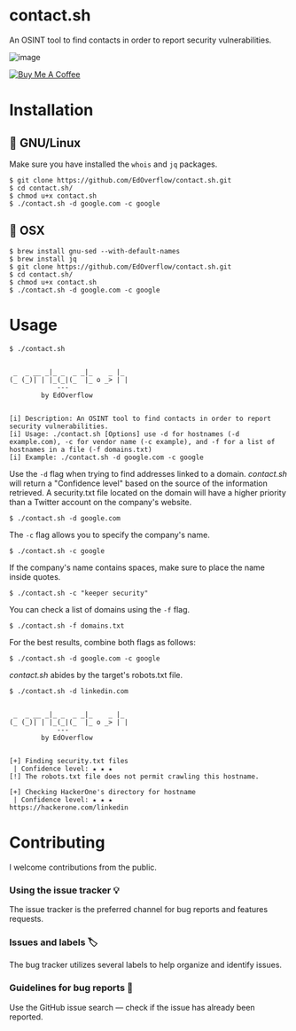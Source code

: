 # contact.sh
An OSINT tool to find contacts in order to report security vulnerabilities.

![image](https://user-images.githubusercontent.com/18099289/34521857-494e8802-f090-11e7-9e60-a844aa34faaf.png)

<a href="https://www.buymeacoffee.com/edoverflow" target="_blank"><img src="https://www.buymeacoffee.com/assets/img/custom_images/orange_img.png" alt="Buy Me A Coffee" style="height: auto !important;width: auto !important;" ></a>

# Installation

## 🐧 GNU/Linux

Make sure you have installed the `whois` and `jq` packages.

```
$ git clone https://github.com/EdOverflow/contact.sh.git
$ cd contact.sh/
$ chmod u+x contact.sh
$ ./contact.sh -d google.com -c google
```

## 🍎 OSX

```
$ brew install gnu-sed --with-default-names
$ brew install jq
$ git clone https://github.com/EdOverflow/contact.sh.git
$ cd contact.sh/
$ chmod u+x contact.sh
$ ./contact.sh -d google.com -c google
```

# Usage

```
$ ./contact.sh


 _  _ __ _|_ _  _ _|_    _ |_ 
(_ (_)| | |_(_|(_  |_ o _> | |
            ---
        by EdOverflow


[i] Description: An OSINT tool to find contacts in order to report security vulnerabilities.
[i] Usage: ./contact.sh [Options] use -d for hostnames (-d example.com), -c for vendor name (-c example), and -f for a list of hostnames in a file (-f domains.txt) 
[i] Example: ./contact.sh -d google.com -c google
```

Use the `-d` flag when trying to find addresses linked to a domain. _contact.sh_ will return a "Confidence level" based on the source of the information retrieved. A security.txt file located on the domain will have a higher priority than a Twitter account on the company's website.

```
$ ./contact.sh -d google.com
```

The `-c` flag allows you to specify the company's name.

```
$ ./contact.sh -c google
```

If the company's name contains spaces, make sure to place the name inside quotes.

```
$ ./contact.sh -c "keeper security"
```

You can check a list of domains using the `-f` flag.

```
$ ./contact.sh -f domains.txt
```

For the best results, combine both flags as follows:

```
$ ./contact.sh -d google.com -c google
```

_contact.sh_ abides by the target's robots.txt file.

```
$ ./contact.sh -d linkedin.com


 _  _ __ _|_ _  _ _|_    _ |_ 
(_ (_)| | |_(_|(_  |_ o _> | |
            ---
        by EdOverflow


[+] Finding security.txt files 
 | Confidence level: ★ ★ ★ 
[!] The robots.txt file does not permit crawling this hostname.

[+] Checking HackerOne's directory for hostname 
 | Confidence level: ★ ★ ★ 
https://hackerone.com/linkedin
```

# Contributing

I welcome contributions from the public.

### Using the issue tracker 💡

The issue tracker is the preferred channel for bug reports and features requests.

### Issues and labels 🏷

The bug tracker utilizes several labels to help organize and identify issues.

### Guidelines for bug reports 🐛

Use the GitHub issue search — check if the issue has already been reported.
